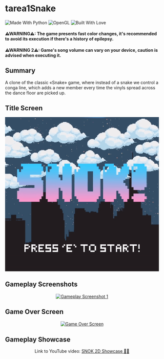 # tarea1Snake
<p align="left">
  <img align="center" src="http://ForTheBadge.com/images/badges/made-with-python.svg" alt="Made With Python" height="40"/>
  <img align="center" src="https://img.shields.io/badge/OpenGL-593D88?style=for-the-badge&logo=opengl&logoColor=white" alt="OpenGL" height="40"/>
  <img align="center" src="http://ForTheBadge.com/images/badges/built-with-love.svg" alt="Built With Love" height="40"/>
</p>

#### ⚠WARNING⚠: The game presents fast color changes, it's recommended to avoid its execution if there's a history of epilepsy.
#### ⚠WARNING 2⚠: Game's song volume can vary on your device, caution is advised when executing it.

## Summary
A clone of the classic «Snake» game, where instead of a snake we control a conga line, which adds a new member every time the vinyls spread across the dance floor are picked up.

## Title Screen

<p align="center">
  <a href=https://youtu.be/EtjnI834LSw><img align="center" src="readme_assets/title_screen.gif" alt="Title Screen"/></a>
</p>

## Gameplay Screenshots

<p align="center">
  <a href=https://youtu.be/EtjnI834LSw><img align="center" src="readme_assets/gameplay_1.gif" alt="Gameplay Screenshot 1"/></a>
</p>

## Game Over Screen

<p align="center">
  <a href=https://youtu.be/EtjnI834LSw><img align="center" src="readme_assets/game_over_screen.gif" alt="Game Over Screen"/></a>
</p>

## Gameplay Showcase

<p align="center">
  Link to YouTube video: <a href=https://youtu.be/EtjnI834LSw>SNOK 2D Showcase 🕺🕺</a>
</p>
